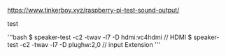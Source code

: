 https://www.tinkerboy.xyz/raspberry-pi-test-sound-output/

test 

'''bash
$ speaker-test -c2 -twav -l7 -D hdmi:vc4hdmi  // HDMI
$ speaker-test -c2 -twav -l7 -D plughw:2,0    // input Extension
'''